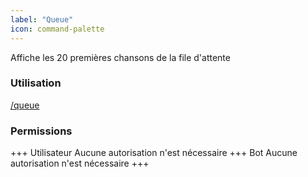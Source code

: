 ```yaml
---
label: "Queue"
icon: command-palette
---
```


Affiche les 20 premières chansons de la file d'attente

### Utilisation

[/queue]()

### Permissions

+++ Utilisateur
Aucune autorisation n'est nécessaire
+++ Bot
Aucune autorisation n'est nécessaire
+++